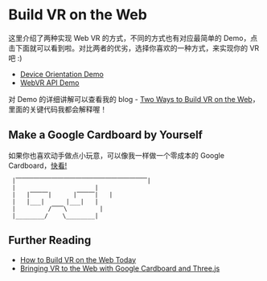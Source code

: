 # Build VR on the Web

这里介绍了两种实现 Web VR 的方式，不同的方式也有对应最简单的 Demo，点击下面就可以看到啦。对比两者的优劣，选择你喜欢的一种方式，来实现你的 VR 吧 :)

* [Device Orientation Demo]()
* [WebVR API Demo]()

对 Demo 的详细讲解可以查看我的 blog - [Two Ways to Build VR on the Web]()，里面的关键代码我都会解释喔！

## Make a Google Cardboard by Yourself

如果你也喜欢动手做点小玩意，可以像我一样做一个零成本的 Google Cardboard，[快看!](https://github.com/jasonliao/build-vr-on-the-web/blob/master/how-to-make-a-google-cardboard.md)

```
 |⎺⎺⎺⎺⎺⎺⎺⎺⎺⎺⎺⎺⎺⎺⎺⎺⎺⎺⎺⎺⎺⎺|
 |                      |
 |   |⎺⎺⎺|      |⎺⎺⎺|   |  
 |   |___|      |___|   |
 |         /⎺⎺\         |
 |________/    \________|

```

## Further Reading

* [How to Build VR on the Web Today](https://www.sitepoint.com/how-to-build-vr-on-the-web-today/)
* [Bringing VR to the Web with Google Cardboard and Three.js](https://www.sitepoint.com/bringing-vr-to-web-google-cardboard-three-js/)






